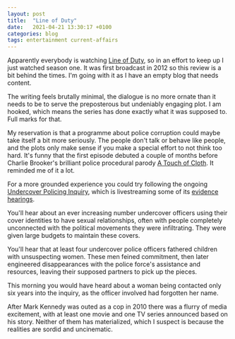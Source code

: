 ```yaml
---
layout: post
title:  "Line of Duty"
date:   2021-04-21 13:30:17 +0100
categories: blog
tags: entertainment current-affairs
---
```


Apparently everybody is watching [Line of Duty](https://www.youtube.com/watch?v=Fqf9wd08n94), so in an effort to keep up I just watched season one. It was first broadcast in 2012 so this review is a bit behind the times. I'm going with it as I have an empty blog that needs content.

The writing feels brutally minimal, the dialogue is no more ornate than it needs to be to serve the preposterous but undeniably engaging plot. I am hooked, which means the series has done exactly what it was supposed to. Full marks for that.

My reservation is that a programme about police corruption could maybe take itself a bit more seriously. The people don't talk or behave like people, and the plots only make sense if you make a special effort to not think too hard. It's funny that the first episode debuted a couple of months before Charlie Brooker's brilliant police procedural parody [A Touch of Cloth](https://www.youtube.com/watch?v=yrOnQG-ZYyM). It reminded me of it a lot.

For a more grounded experience you could try following the ongoing [Undercover Policing Inquiry](https://www.ucpi.org.uk/), which is livestreaming some of its [evidence hearings](https://www.ucpi.org.uk/evidence-hearings/). 

You'll hear about an ever increasing number undercover officers using their cover identities to have sexual relationships, often with people completely unconnected with the political movements they were infiltrating. They were given large budgets to maintain these covers.

You'll hear that at least four undercover police officers fathered children with unsuspecting women. These men feined commitment, then later engineered disappearances with the police force's assistance and resources, leaving their supposed partners to pick up the pieces.

This morning you would have heard about a woman being contacted only six years into the inquiry, as the officer involved had forgotten her name.

After Mark Kennedy was outed as a cop in 2010 there was a flurry of media excitement, with at least one movie and one TV series announced based on his story. Neither of them has materialized, which I suspect is because the realities are sordid and uncinematic.